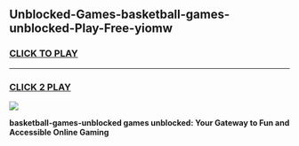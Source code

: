 
## Unblocked-Games-basketball-games-unblocked-Play-Free-yiomw
<h3>
<a href="https://premium76.site?title=basketball-games-unblocked&ref=18A1">CLICK TO PLAY</a></h3>
<hr>

<h3>
<a href="https://premium76.site?title=basketball-games-unblocked&ref=18A1">CLICK 2 PLAY</a>
  
</h3>

<a href="https://premium76.site?title=basketball-games-unblocked&ref=18A1"><img src="https://clearcache.store/games.png"></a>


**basketball-games-unblocked games unblocked: Your Gateway to Fun and Accessible Online Gaming**
